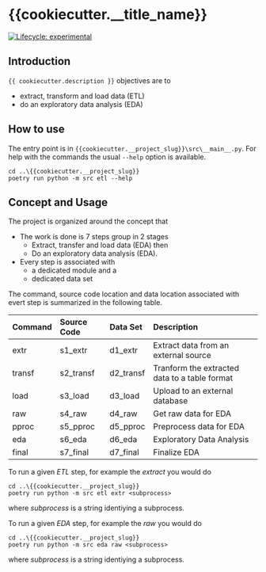# {{cookiecutter.__title_name}}

<!-- badges: start -->
[![Lifecycle:
experimental](https://img.shields.io/badge/lifecycle-experimental-orange.svg)](https://lifecycle.r-lib.org/articles/stages.html#experimental)
<!-- badges: end -->

## Introduction

`{{ cookiecutter.description }}` objectives are to

* extract, transform and load data (ETL)
* do an exploratory data analysis (EDA)

## How to use

The entry point is in `{{cookiecutter.__project_slug}}\src\__main__.py`.
For help with the commands the usual `--help` option is available.

```console
cd ..\{{cookiecutter.__project_slug}}
poetry run python -m src etl --help
```

## Concept and Usage

The project is organized around the concept that

* The work is done is 7 steps group in 2 stages
  * Extract, transfer and load data (EDA) then
  * Do an exploratory data analysis (EDA).
* Every step is associated with
  * a dedicated module and a
  * dedicated data set

The command, source code location and data location associated with evert step
is summarized in the following table.

|Command|Source Code|Data Set|Description
|:-----|:-----|:-----|:-----|
|extr|s1_extr|d1_extr|Extract data from an external source|
|transf|s2_transf|d2_transf|Tranform the extracted data to a table format|
|load|s3_load|d3_load|Upload to an external database|
|raw|s4_raw|d4_raw|Get raw data for EDA|
|pproc|s5_pproc|d5_pproc|Preprocess data for EDA|
|eda|s6_eda|d6_eda|Exploratory Data Analysis|
|final|s7_final|d7_final|Finalize EDA|

To run a given *ETL* step, for example the *extract* you would do

```console
cd ..\{{cookiecutter.__project_slug}}
poetry run python -m src etl extr <subprocess>
```

where *subprocess* is a string identiying a subprocess.

To run a given *EDA* step, for example the *raw* you would do

```console
cd ..\{{cookiecutter.__project_slug}}
poetry run python -m src eda raw <subprocess>
```

where *subprocess* is a string identiying a subprocess.

